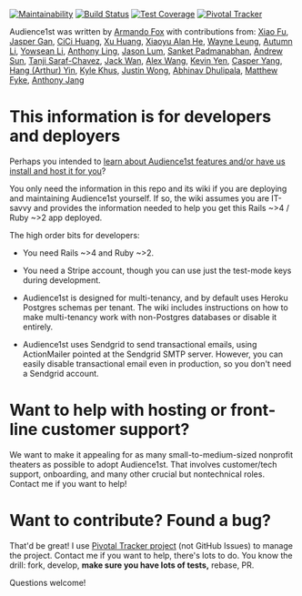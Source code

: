 [![Maintainability](https://api.codeclimate.com/v1/badges/f023aeddae42d2da37ba/maintainability)](https://codeclimate.com/github/armandofox/audience1st/maintainability)
[![Build Status](https://travis-ci.org/armandofox/audience1st.svg?branch=main)](https://travis-ci.org/armandofox/audience1st)
[![Test Coverage](https://api.codeclimate.com/v1/badges/f023aeddae42d2da37ba/test_coverage)](https://codeclimate.com/github/armandofox/audience1st/test_coverage)
[![Pivotal Tracker](https://github.com/armandofox/audience1st/blob/main/app/assets/images/pivotal_tracker_logo.png)](https://pivotaltracker.com/n/projects/44802)

Audience1st was written by [Armando Fox](https://github.com/armandofox) with contributions from:
[Xiao Fu](https://github.com/fxdawnn),
[Jasper Gan](https://github.com/jasgan),
[CiCi Huang](https://github.com/chengchenghuang),
[Xu Huang](https://github.com/Hexhu),
[Xiaoyu Alan He](https://github.com/AlanHe-Xiaoyu),
[Wayne Leung](https://github.com/WayneLeung12),
[Autumn Li](https://github.com/autumnli11),
[Yowsean Li](https://github.com/yowsean),
[Anthony Ling](https://github.com/Ant1ng2),
[Jason Lum](https://github.com/jayl109),
[Sanket Padmanabhan](https://github.com/sanketq),
[Andrew Sun](https://github.com/andrewsun98),
[Tanji Saraf-Chavez](https://github.com/tsarafchavez),
[Jack Wan](https://github.com/WanNJ),
[Alex Wang](https://github.com/raisindoc),
[Kevin Yen](https://github.com/crazyberry7),
[Casper Yang](https://github.com/cyang2020),
[Hang (Arthur) Yin](https://github.com/LoserNoOne),
[Kyle Khus](https://github.com/kkhus5),
[Justin Wong](https://github.com/JustinRWong),
[Abhinav Dhulipala](https://github.com/abhinavDhulipala),
[Matthew Fyke](https://github.com/mattfyke),
[Anthony Jang](https://github.com/segfalut)


# This information is for developers and deployers

Perhaps you intended to [learn about Audience1st features and/or have us install and host it for you](https://www.audience1st.com)?

You only need the information in this repo and its wiki if you are
deploying and maintaining Audience1st yourself.  If so, the wiki
assumes you are IT-savvy and provides the information needed to help
you get this Rails ~>4 / Ruby ~>2 app deployed.

The high order bits for developers:

* You need Rails ~>4 and Ruby ~>2.

* You need a Stripe account, though you can use just the test-mode keys during development.

* Audience1st is designed for multi-tenancy, and by default uses
Heroku Postgres schemas per tenant.  The wiki includes instructions on
how to make multi-tenancy work with non-Postgres databases or disable
it entirely.

* Audience1st uses Sendgrid to send transactional emails, using
ActionMailer pointed at the Sendgrid SMTP server.  However, you can
easily disable transactional email even in production, so you don't
need a Sendgrid account.

# Want to help with hosting or front-line customer support?

We want to make it appealing for as many small-to-medium-sized
nonprofit theaters as possible to adopt Audience1st.  That involves
customer/tech support, onboarding, and 
many other crucial but nontechnical roles.  Contact me if you want to
help! 

# Want to contribute?  Found a bug?

That'd be great!  I use [Pivotal Tracker
project](https://pivotaltracker.com/projects/44802)  (not GitHub
Issues) to manage the project.  Contact me if you want to help,
there's lots to do.  You know the drill: fork, develop, **make sure
you have lots of tests,** rebase, PR.

Questions welcome!
